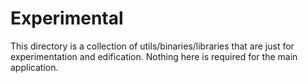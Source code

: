 # Experimental

This directory is a collection of utils/binaries/libraries that are just for
experimentation and edification. Nothing here is required for the main
application.

